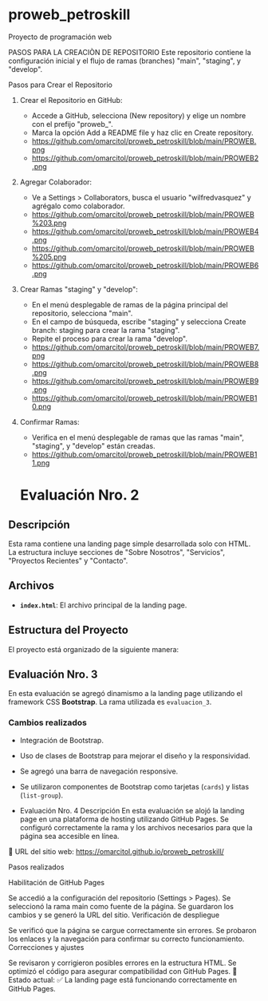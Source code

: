 # proweb_petroskill

Proyecto de programación web

PASOS PARA LA CREACIÒN DE REPOSITORIO
Este repositorio contiene la configuración inicial y el flujo de ramas (branches) "main", "staging", y "develop".

Pasos para Crear el Repositorio

1. Crear el Repositorio en GitHub:
   - Accede a GitHub, selecciona (New repository) y elige un nombre con el prefijo "proweb\_".
   - Marca la opción Add a README file y haz clic en Create repository.
   - https://github.com/omarcitol/proweb_petroskill/blob/main/PROWEB.png
   - https://github.com/omarcitol/proweb_petroskill/blob/main/PROWEB2.png
2. Agregar Colaborador:

   - Ve a Settings > Collaborators, busca el usuario "wilfredvasquez" y agrégalo como colaborador.
   - https://github.com/omarcitol/proweb_petroskill/blob/main/PROWEB%203.png
   - https://github.com/omarcitol/proweb_petroskill/blob/main/PROWEB4.png
   - https://github.com/omarcitol/proweb_petroskill/blob/main/PROWEB%205.png
   - https://github.com/omarcitol/proweb_petroskill/blob/main/PROWEB6.png

3. Crear Ramas "staging" y "develop":

   - En el menú desplegable de ramas de la página principal del repositorio, selecciona "main".
   - En el campo de búsqueda, escribe "staging" y selecciona Create branch: staging para crear la rama "staging".
   - Repite el proceso para crear la rama "develop".
   - https://github.com/omarcitol/proweb_petroskill/blob/main/PROWEB7.png
   - https://github.com/omarcitol/proweb_petroskill/blob/main/PROWEB8.png
   - https://github.com/omarcitol/proweb_petroskill/blob/main/PROWEB9.png
   - https://github.com/omarcitol/proweb_petroskill/blob/main/PROWEB10.png

4. Confirmar Ramas:

   - Verifica en el menú desplegable de ramas que las ramas "main", "staging", y "develop" están creadas.
   - https://github.com/omarcitol/proweb_petroskill/blob/main/PROWEB11.png

   # Evaluación Nro. 2

## Descripción

Esta rama contiene una landing page simple desarrollada solo con HTML. La estructura incluye secciones de "Sobre Nosotros", "Servicios", "Proyectos Recientes" y "Contacto".

## Archivos

- **`index.html`**: El archivo principal de la landing page.

## Estructura del Proyecto

El proyecto está organizado de la siguiente manera:

## Evaluación Nro. 3

En esta evaluación se agregó dinamismo a la landing page utilizando el framework CSS **Bootstrap**. La rama utilizada es `evaluacion_3`.

### Cambios realizados

- Integración de Bootstrap.
- Uso de clases de Bootstrap para mejorar el diseño y la responsividad.
- Se agregó una barra de navegación responsive.
- Se utilizaron componentes de Bootstrap como tarjetas (`cards`) y listas (`list-group`).

- Evaluación Nro. 4
Descripción
En esta evaluación se alojó la landing page en una plataforma de hosting utilizando GitHub Pages. Se configuró correctamente la rama y los archivos necesarios para que la página sea accesible en línea.

📌 URL del sitio web: https://omarcitol.github.io/proweb_petroskill/

Pasos realizados

Habilitación de GitHub Pages

Se accedió a la configuración del repositorio (Settings > Pages).
Se seleccionó la rama main como fuente de la página.
Se guardaron los cambios y se generó la URL del sitio.
Verificación de despliegue

Se verificó que la página se cargue correctamente sin errores.
Se probaron los enlaces y la navegación para confirmar su correcto funcionamiento.
Correcciones y ajustes

Se revisaron y corrigieron posibles errores en la estructura HTML.
Se optimizó el código para asegurar compatibilidad con GitHub Pages.
📌 Estado actual: ✅ La landing page está funcionando correctamente en GitHub Pages.

